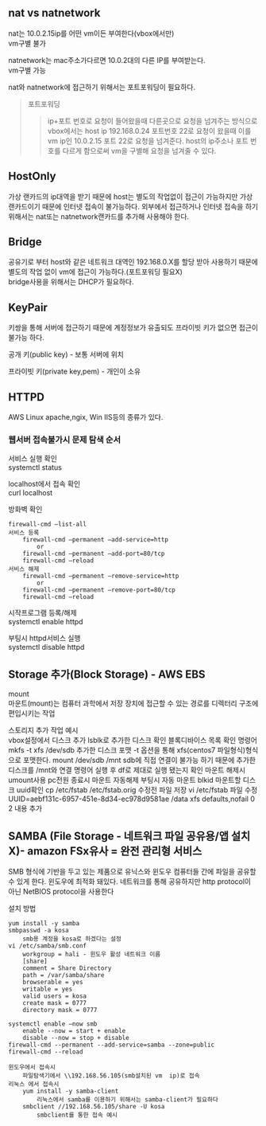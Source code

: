 ## nat vs natnetwork   
nat는 10.0.2.15ip를 어떤 vm이든 부여한다(vbox에서만)   
vm구별 불가   

natnetwork는 mac주소가다르면 10.0.2대의 다른 IP를 부여받는다.   
vm구별 가능   

nat와 natnetwork에 접근하기 위해서는 포트포워딩이 필요하다.   
>포트포워딩   
>>ip+포트 번호로 요청이 들어왔을때 다른곳으로 요청을 넘겨주는 방식으로 vbox에서는 host ip 192.168.0.24 포트번호 22로 요청이 왔을때 이를 vm ip인 10.0.2.15 포트 22로 요청을 넘겨준다. host의 ip주소나 포트 번호를 다르게 함으로써 vm을 구별해 요청을 넘겨줄 수 있다.   

## HostOnly   
가상 랜카드의 ip대역을 받기 때문에 host는 별도의 작업없이 접근이 가능하지만 가상 랜카드이기 때문에 인터넷 접속이 불가능하다. 외부에서 접근하거나 인터넷 접속을 하기 위해서는 nat또는 natnetwork랜카드를 추가해 사용해야 한다.   

## Bridge   
공유기로 부터 host와 같은 네트워크 대역인 192.168.0.X를 할당 받아 사용하기 때문에 별도의 작업 없이 vm에 접근이 가능하다.(포트포워딩 필요X)   
bridge사용을 위해서는 DHCP가 필요하다.   

## KeyPair
키쌍을 통해 서버에 접근하기 때문에 계정정보가 유출되도 프라이빗 키가 없으면 접근이 불가능 하다.   

공개 키(public key) - 보통 서버에 위치

프라이빗 키(private key,pem) - 개인이 소유   

## HTTPD
AWS Linux apache,ngix, Win IIS등의 종류가 있다.   

### 웹서버 접속불가시 문제 탐색 순서   

서비스 실행 확인   
systemctl status   

localhost에서 접속 확인   
curl localhost   

방화벽 확인   

    firewall-cmd –list-all   
    서비스 등록   
        firewall-cmd –permanent –add-service=http
            or
        firewall-cmd –permanent –add-port=80/tcp
        firewall-cmd –reload
    서비스 해제
        firewall-cmd –permanent –remove-service=http
            or
        firewall-cmd –permanent –remove-port=80/tcp
        firewall-cmd –reload

시작프로그램 등록/해제   
systemctl enable httpd   

부팅시 httpd서비스 실행   
systemctl disable httpd   

## Storage 추가(Block Storage) - AWS EBS
mount   
마운트(mount)는 컴퓨터 과학에서 저장 장치에 접근할 수 있는 경로를 디렉터리 구조에 편입시키는 작업   

스토리지 추가 작업 예시   
    vbox설정에서 디스크 추가
    lsblk로 추가한 디스크 확인
        블록디바이스 목록 확인 명령어
    mkfs -t xfs /dev/sdb
        추가한 디스크 포맷
        -t 옵션을 통해 xfs(centos7 파일형식)형식으로 포맷한다.
    mount /dev/sdb /mnt
        sdb에 직접 연결이 불가능 하기 때문에 추가한 디스크를 /mnt와 연결
        명령어 실행 후 df로 제대로 실행 됐는지 확인
        마운트 해제시 umount사용
        pc전원 종료시 마운트 자동해제
    부팅시 자동  마운트
        blkid
            마운트할 디스크 uuid확인
        cp /etc/fstab /etc/fstab.orig
            수정전 파일 저장
        vi  /etc/fstab 파일 수정
            UUID=aebf131c-6957-451e-8d34-ec978d9581ae  /data  xfs  defaults,nofail 0 2 내용 추가

## SAMBA (File Storage - 네트워크 파일 공유용/앱 설치X)- amazon FSx유사 = 완전 관리형 서비스
SMB 형식에 기반을 두고 있는 제품으로 유닉스와 윈도우 컴퓨터들 간에 파일을 공유할 수 있게 한다. 윈도우에 최적화 돼있다. 네트워크를 통해 공유하지만 http protocol이 아닌 NetBIOS protocol을 사용한다   

설치 방법

    yum install -y samba
    smbpasswd -a kosa
        smb용 계정을 kosa로 하겠다는 설정
    vi /etc/samba/smb.conf
        workgroup = hali - 윈도우 활성 네트워크 이름        
        [share]
        comment = Share Directory
        path = /var/samba/share
        browserable = yes
        writable = yes
        valid users = kosa
        create mask = 0777
        directory mask = 0777
    
    systemctl enable —now smb
        enable --now = start + enable
        disable --now = stop + disable
    firewall-cmd --permanent --add-service=samba --zone=public
    firewall-cmd --reload

    윈도우에서 접속시
        파일탐색기에서 \\192.168.56.105(smb설치된 vm  ip)로 접속
    리눅스 에서 접속시
        yum install -y samba-client
            리눅스에서 samba를 이용하기 위해서는 samba-client가 필요하다
        smbclient //192.168.56.105/share -U kosa
            smbclient를 통한 접속 예시